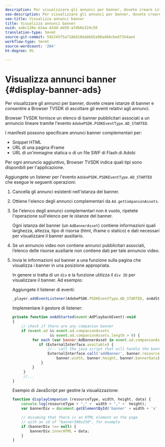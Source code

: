 ```yaml
---
description: Per visualizzare gli annunci per banner, dovete creare istanze di banner e consentire a Browser TVSDK di ascoltare gli eventi relativi agli annunci.
seo-description: Per visualizzare gli annunci per banner, dovete creare istanze di banner e consentire a Browser TVSDK di ascoltare gli eventi relativi agli annunci.
seo-title: Visualizza annunci banner
title: Visualizza annunci banner
uuid: aabc126e-b3aa-42dd-ab50-a7db8e324c50
translation-type: tm+mt
source-git-commit: 592245f5a7186d18dabbb5a98a468cbed7354aed
workflow-type: tm+mt
source-wordcount: '264'
ht-degree: 0%

---
```



# Visualizza annunci banner {#display-banner-ads}

Per visualizzare gli annunci per banner, dovete creare istanze di banner e consentire a Browser TVSDK di ascoltare gli eventi relativi agli annunci.

Browser TVSDK fornisce un elenco di banner pubblicitari associati a un annuncio lineare tramite l&#39;evento `AdobePSDK.PSDKEventType.AD_STARTED`.

I manifesti possono specificare annunci banner complementari per:

* Snippet HTML
* URL di una pagina iFrame
* URL di un’immagine statica o di un file SWF di Flash di Adobi 

Per ogni annuncio aggiuntivo, Browser TVSDK indica quali tipi sono disponibili per l&#39;applicazione.

Aggiungete un listener per l&#39;evento `AdobePSDK.PSDKEventType.AD_STARTED` che esegue le seguenti operazioni:
1. Cancella gli annunci esistenti nell&#39;istanza del banner.
1. Ottiene l&#39;elenco degli annunci complementari da `Ad.getCompanionAssets`.
1. Se l&#39;elenco degli annunci complementari non è vuoto, ripetete l&#39;operazione sull&#39;elenco per le istanze del banner.

   Ogni istanza del banner (un `AdBannerAsset`) contiene informazioni quali larghezza, altezza, tipo di risorsa (html, iframe o statico) e dati necessari per visualizzare il banner ausiliario.
1. Se un annuncio video non contiene annunci pubblicitari associati, l’elenco delle risorse ausiliarie non contiene dati per tale annuncio video.
1. Invia le informazioni sul banner a una funzione sulla pagina che visualizza i banner in una posizione appropriata.

   In genere si tratta di un `div` e la funzione utilizza il `div ID` per visualizzare il banner. Ad esempio:

   Aggiungete il listener di eventi:

   ```js
   _player.addEventListener(AdobePSDK.PSDKEventType.AD_STARTED, onAdStarted);
   ```

   Implementare il gestore di listener:

   ```js
   private function onAdStarted(event:AdPlaybackEvent):void 
   { 
       // check if there are any companion banner 
       if (event.ad && event.ad.companionAssets  
                    && event.ad.companionAssets.length > 0) { 
            for each (var banner:AdBannerAsset in event.ad.companionAssets) { 
               if (ExternalInterface.available) { 
                   //-- call the java script that will handle the banner display. 
                   ExternalInterface.call('addBanner', banner.resourceType,  
                       banner.width, banner.height, banner.bannerData); 
                } 
            } 
        }  
        //...        
   }
   ```

   Esempio di JavaScript per gestire la visualizzazione:

   ```js
   function displayCompanion (resourceType, width, height, data) { 
       console.log(resourceType + "," +  width + "," +  height); 
       var bannerDiv = document.getElementById('banner' + width + 'x' + height);  
   
       // Assuming that there is an HTML element on the page  
       // with an id of "banner300x250", for example 
       if (bannerDiv !== null) { 
           bannerDiv.innerHTML = data; 
       } 
   }
   ```

